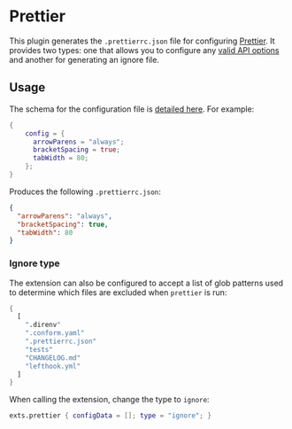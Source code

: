 # Prettier

This plugin generates the `.prettierrc.json` file for configuring [Prettier][1].
It provides two types: one that allows you to configure any [valid API
options][2] and another for generating an ignore file.

## Usage

The schema for the configuration file is [detailed here][3]. For example:

```nix
{
    config = {
      arrowParens = "always";
      bracketSpacing = true;
      tabWidth = 80;
    };
}
```

Produces the following `.prettierrc.json`:

```json
{
  "arrowParens": "always",
  "bracketSpacing": true,
  "tabWidth": 80
}
```

### Ignore type

The extension can also be configured to accept a list of glob patterns used to
determine which files are excluded when `prettier` is run:

```nix
{
  [
    ".direnv"
    ".conform.yaml"
    ".prettierrc.json"
    "tests"
    "CHANGELOG.md"
    "lefthook.yml"
  ]
}
```

When calling the extension, change the type to `ignore`:

```nix
exts.prettier { configData = []; type = "ignore"; }
```

[1]: https://prettier.io/
[2]: https://prettier.io/docs/en/options.html
[3]: https://prettier.io/docs/en/configuration.html
